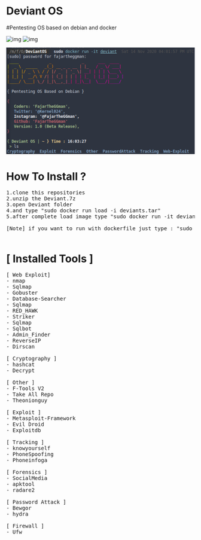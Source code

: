 # Deviant OS
#Pentesting OS based on debian and docker

![img](http://img.shields.io/badge/Deviant-OS-blue?style=for-the-badge&logo=appveyor) ![img](http://img.shields.io/badge/Version-1.0-green?style=for-the-badge)

![screenshots](https://raw.githubusercontent.com/FajarTheGGman/DeviantOS/main/.img/ss.jpeg?token=AIQPJFKSQ2E675AVOJQDOFC7WDZDW)

# How To Install ?
<pre>
1.clone this repositories
2.unzip the Deviant.7z
3.open Deviant folder
4.and type "sudo docker run load -i deviants.tar"
5.after complete load image type "sudo docker run -it deviant"

[Note] if you want to run with dockerfile just type : "sudo docker build"

</pre>

# [ Installed Tools ]

<pre>
[ Web Exploit]
- nmap
- Sqlmap
- Gobuster
- Database-Searcher
- Sqlmap
- RED_HAWK
- Striker
- Sqlmap
- Sqlbot
- Admin_Finder
- ReverseIP
- Dirscan

[ Cryptography ]
- hashcat
- Decrypt

[ Other ]
- F-Tools V2
- Take All Repo
- Theonionguy

[ Exploit ]
- Metasploit-Framework
- Evil Droid
- Exploitdb

[ Tracking ]
- knowyourself
- PhoneSpoofing
- Phoneinfoga

[ Forensics ]
- SocialMedia
- apktool
- radare2

[ Password Attack ]
- Bewgor
- hydra

[ Firewall ]
- Ufw
</pre>
